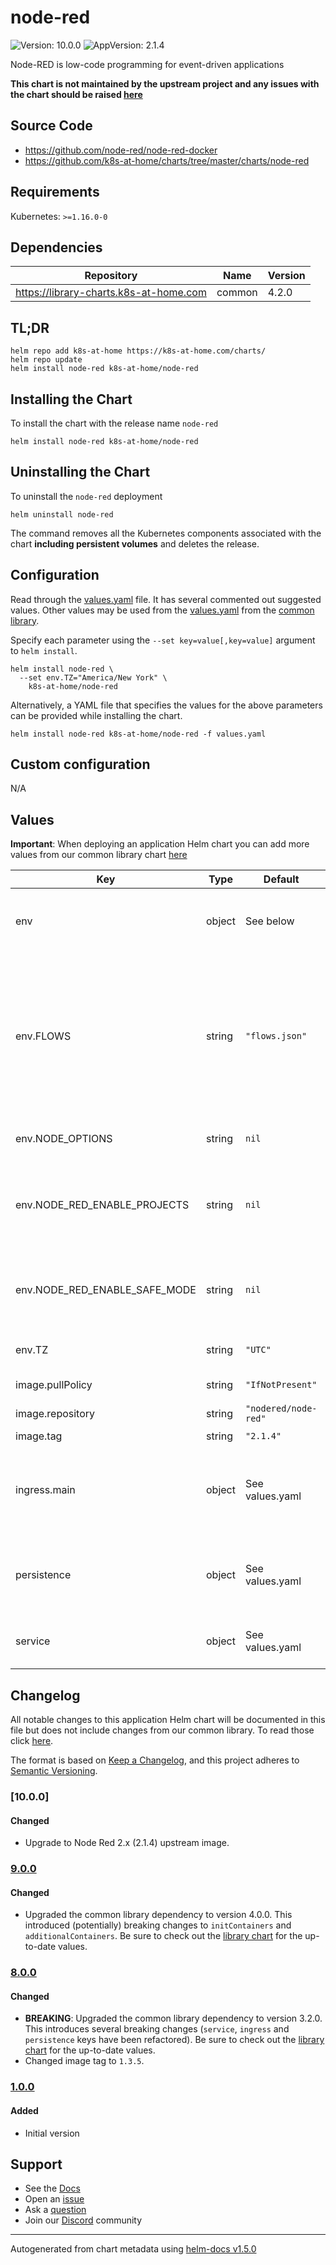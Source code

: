 # node-red

![Version: 10.0.0](https://img.shields.io/badge/Version-10.0.0-informational?style=flat-square) ![AppVersion: 2.1.4](https://img.shields.io/badge/AppVersion-2.1.4-informational?style=flat-square)

Node-RED is low-code programming for event-driven applications

**This chart is not maintained by the upstream project and any issues with the chart should be raised [here](https://github.com/k8s-at-home/charts/issues/new/choose)**

## Source Code

* <https://github.com/node-red/node-red-docker>
* <https://github.com/k8s-at-home/charts/tree/master/charts/node-red>

## Requirements

Kubernetes: `>=1.16.0-0`

## Dependencies

| Repository | Name | Version |
|------------|------|---------|
| https://library-charts.k8s-at-home.com | common | 4.2.0 |

## TL;DR

```console
helm repo add k8s-at-home https://k8s-at-home.com/charts/
helm repo update
helm install node-red k8s-at-home/node-red
```

## Installing the Chart

To install the chart with the release name `node-red`

```console
helm install node-red k8s-at-home/node-red
```

## Uninstalling the Chart

To uninstall the `node-red` deployment

```console
helm uninstall node-red
```

The command removes all the Kubernetes components associated with the chart **including persistent volumes** and deletes the release.

## Configuration

Read through the [values.yaml](./values.yaml) file. It has several commented out suggested values.
Other values may be used from the [values.yaml](https://github.com/k8s-at-home/library-charts/tree/main/charts/stable/common/values.yaml) from the [common library](https://github.com/k8s-at-home/library-charts/tree/main/charts/stable/common).

Specify each parameter using the `--set key=value[,key=value]` argument to `helm install`.

```console
helm install node-red \
  --set env.TZ="America/New York" \
    k8s-at-home/node-red
```

Alternatively, a YAML file that specifies the values for the above parameters can be provided while installing the chart.

```console
helm install node-red k8s-at-home/node-red -f values.yaml
```

## Custom configuration

N/A

## Values

**Important**: When deploying an application Helm chart you can add more values from our common library chart [here](https://github.com/k8s-at-home/library-charts/tree/main/charts/stable/common)

| Key | Type | Default | Description |
|-----|------|---------|-------------|
| env | object | See below | environment variables. See [image docs](https://nodered.org/docs/getting-started/docker) for more details. |
| env.FLOWS | string | `"flows.json"` | Location of the flows configuration file. If you set `FLOWS: ""` then the flow file can be set via the `flowFile` property in the `settings.js` file. |
| env.NODE_OPTIONS | string | `nil` | Node.js runtime arguments |
| env.NODE_RED_ENABLE_PROJECTS | string | `nil` | Setting to `true` starts Node-RED with the projects feature enabled |
| env.NODE_RED_ENABLE_SAFE_MODE | string | `nil` | Setting to `true` starts Node-RED in safe (not running) mode |
| env.TZ | string | `"UTC"` | Set the container timezone |
| image.pullPolicy | string | `"IfNotPresent"` | image pull policy |
| image.repository | string | `"nodered/node-red"` | image repository |
| image.tag | string | `"2.1.4"` | image tag |
| ingress.main | object | See values.yaml | Enable and configure ingress settings for the chart under this key. |
| persistence | object | See values.yaml | Configure persistence settings for the chart under this key. |
| service | object | See values.yaml | Configures service settings for the chart. |

## Changelog

All notable changes to this application Helm chart will be documented in this file but does not include changes from our common library. To read those click [here](https://github.com/k8s-at-home/library-charts/tree/main/charts/stable/common#changelog).

The format is based on [Keep a Changelog](https://keepachangelog.com/en/1.0.0/), and this project adheres to [Semantic Versioning](https://semver.org/spec/v2.0.0.html).

### [10.0.0]

#### Changed

- Upgrade to Node Red 2.x (2.1.4) upstream image.

### [9.0.0]

#### Changed

- Upgraded the common library dependency to version 4.0.0. This introduced (potentially) breaking changes to `initContainers` and `additionalContainers`. Be sure to check out the [library chart](https://github.com/k8s-at-home/library-charts/blob/common-4.0.0/charts/stable/common/) for the up-to-date values.

### [8.0.0]

#### Changed

- **BREAKING**: Upgraded the common library dependency to version 3.2.0. This introduces several breaking changes (`service`, `ingress` and `persistence` keys have been refactored).
  Be sure to check out the [library chart](https://github.com/k8s-at-home/library-charts/blob/common-3.2.0/charts/stable/common/) for the up-to-date values.
- Changed image tag to `1.3.5`.

### [1.0.0]

#### Added

- Initial version

[9.0.0]: #900
[8.0.0]: #800
[1.0.0]: #100

## Support

- See the [Docs](https://docs.k8s-at-home.com/our-helm-charts/getting-started/)
- Open an [issue](https://github.com/k8s-at-home/charts/issues/new/choose)
- Ask a [question](https://github.com/k8s-at-home/organization/discussions)
- Join our [Discord](https://discord.gg/sTMX7Vh) community

----------------------------------------------
Autogenerated from chart metadata using [helm-docs v1.5.0](https://github.com/norwoodj/helm-docs/releases/v1.5.0)
